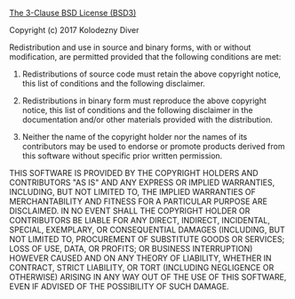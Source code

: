 [The 3-Clause BSD License (BSD3)][]

Copyright (c) 2017 Kolodezny Diver

Redistribution and use in source and binary forms, with or without modification, are permitted provided that the
following conditions are met:

1. Redistributions of source code must retain the above copyright notice, this list of conditions and the following
   disclaimer.

2. Redistributions in binary form must reproduce the above copyright notice, this list of conditions and
   the following disclaimer in the documentation and/or other materials provided with the distribution.

3. Neither the name of the copyright holder nor the names of its contributors may be used to endorse or
   promote products derived from this software without specific prior written permission.

THIS SOFTWARE IS PROVIDED BY THE COPYRIGHT HOLDERS AND CONTRIBUTORS "AS IS" AND ANY EXPRESS OR IMPLIED WARRANTIES,
INCLUDING, BUT NOT LIMITED TO, THE IMPLIED WARRANTIES OF MERCHANTABILITY AND FITNESS FOR A PARTICULAR PURPOSE ARE
DISCLAIMED. IN NO EVENT SHALL THE COPYRIGHT HOLDER OR CONTRIBUTORS BE LIABLE FOR ANY DIRECT, INDIRECT, INCIDENTAL,
SPECIAL, EXEMPLARY, OR CONSEQUENTIAL DAMAGES (INCLUDING, BUT NOT LIMITED TO, PROCUREMENT OF SUBSTITUTE GOODS OR
SERVICES; LOSS OF USE, DATA, OR PROFITS; OR BUSINESS INTERRUPTION) HOWEVER CAUSED AND ON ANY THEORY OF LIABILITY,
WHETHER IN CONTRACT, STRICT LIABILITY, OR TORT (INCLUDING NEGLIGENCE OR OTHERWISE) ARISING IN ANY WAY OUT OF
THE USE OF THIS SOFTWARE, EVEN IF ADVISED OF THE POSSIBILITY OF SUCH DAMAGE.

[The 3-Clause BSD License (BSD3)]: https://opensource.org/licenses/BSD-3-Clause

